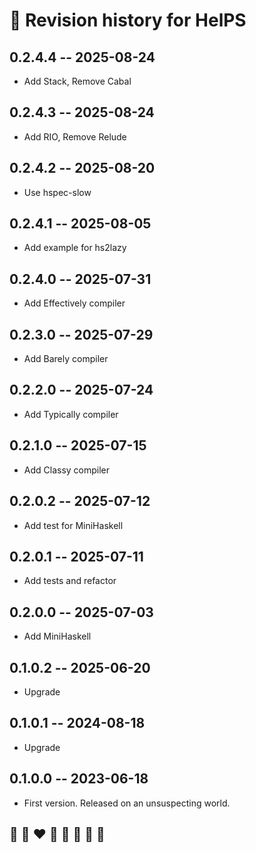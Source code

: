 # 📅 Revision history for HelPS

## 0.2.4.4 -- 2025-08-24
* Add Stack, Remove Cabal

## 0.2.4.3 -- 2025-08-24
* Add RIO, Remove Relude

## 0.2.4.2 -- 2025-08-20
* Use hspec-slow 

## 0.2.4.1 -- 2025-08-05
* Add example for hs2lazy

## 0.2.4.0 -- 2025-07-31
* Add Effectively compiler

## 0.2.3.0 -- 2025-07-29
* Add Barely compiler

## 0.2.2.0 -- 2025-07-24
* Add Typically compiler

## 0.2.1.0 -- 2025-07-15
* Add Classy compiler 

## 0.2.0.2 -- 2025-07-12
* Add test for MiniHaskell

## 0.2.0.1  -- 2025-07-11
* Add tests and refactor

## 0.2.0.0  -- 2025-07-03
* Add MiniHaskell

## 0.1.0.2  -- 2025-06-20
* Upgrade

## 0.1.0.1  -- 2024-08-18
* Upgrade

## 0.1.0.0  -- 2023-06-18
* First version. Released on an unsuspecting world.

## 🦄 🌈 ❤️ 💛 💚 💙 🤍 🖤
